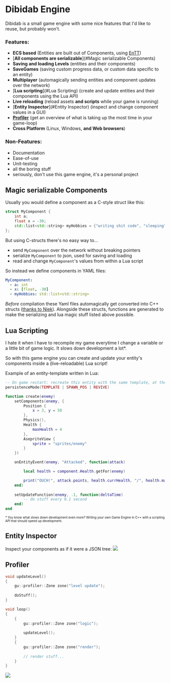 # Dibidab Engine

Dibidab is a small game engine with some nice features that I'd like to reuse, but probably won't.

### Features:
- **ECS based** (Entities are built out of Components, using [EnTT](https://github.com/skypjack/entt))
- [**All components are serializable**](#Magic serializable Components)
- **Saving and loading Levels** (entities and their components)
- **SaveGames** (saving custom progress data, or custom data specific to an entity)
- **Multiplayer** (automagically sending entities and component updates over the network)
- [**Lua scripting**](#Lua Scripting) (create and update entities and their components using the Lua API)
- **Live reloading** (reload assets **and scripts** while your game is running)
- [**Entity Inspector**](#Entity Inspector) (inspect and change component values in a GUI)
- [**Profiler**](#Profiler) (get an overview of what is taking up the most time in your game-loop)
- **Cross Platform** (Linux, Windows, **and Web browsers**)

### Non-Features:
- Documentation
- Ease-of-use
- Unit-testing
- all the boring stuff
- seriously, don't use this game engine, it's a personal project


## Magic serializable Components
Usually you would define a component as a C-style struct like this:
```C++
struct MyComponent {
    int a;
    float x = -30;
    std::list<std::string> myHobbies = {"writing shit code", "sleeping"};
};
```
But using C-structs there's no easy way to...
- send `MyComponent` over the network without breaking pointers
- serialize `MyComponent` to json, used for saving and loading
- read and change `MyComponent`'s values from within a Lua script

 So instead we define components in YAML files:
```yaml
MyComponent:
  - a: int
  - x: [float, -30]
  - myHobbies: std::list<std::string>
```
*Before* compilation these Yaml files automagically get converted into C++ structs ([thanks to Niek](https://github.com/dibidabidab/lua-serde)).
Alongside these structs, functions are generated to make the serializing and lua magic stuff listed above possible.


## Lua Scripting
I hate it when I have to recompile my game everytime I change a variable or a little bit of game logic.
It slows down development a lot*.

So with this game engine you can create and update your entity's components inside a (live-reloadable) Lua script!

Example of an entity-template written in Lua:
```lua
-- On game restart: recreate this entity with the same template, at the original spawn position
persistenceMode(TEMPLATE | SPAWN_POS | REVIVE) 

function create(enemy)
    setComponents(enemy, {
        Position {
            x = 3, y = 50
        },
        Physics(),
        Health {
            maxHealth = 4
        },
        AsepriteView {
            sprite = "sprites/enemy"
        }
    })

    onEntityEvent(enemy, "Attacked", function(attack)

        local health = component.Health.getFor(enemy)

        print("OUCH!", attack.points, health.currHealth, "/", health.maxHealth)
    end)
    
    setUpdateFunction(enemy, .1, function(deltaTime)
        -- do stuff every 0.1 second
    end)
end
```

<sup><sup>* You know what slows down development even more? Writing your own Game Engine in C++ with a scripting API that should speed up development.</sup></sup>


## Entity Inspector
Inspect your components as if it were a JSON tree:
![](https://imgur.com/91eVQg9l.png)

## Profiler

```c++
void updateLevel()
{
    gu::profiler::Zone zone("level update");
    
    doStuff();
}

void loop()
{
    {
        gu::profiler::Zone zone("logic");
    
        updateLevel();
    }
    {
        gu::profiler::Zone zone("render");
    
        // render stuff...
    }
}
```

![](https://imgur.com/NZcTBPy.png)

